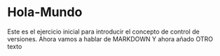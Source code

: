 # Hola-Mundo
Este es el ejercicio inicial para introducir el concepto de control de versiones. 
Ahora vamos a hablar de MARKDOWN
Y ahora añado OTRO texto
